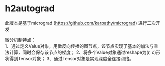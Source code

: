 # h2autograd
此版本是基于micrograd (https://github.com/karpathy/micrograd) 进行二次开发

微分机制特点：<br/>
1、通过定义Value对象，用做反向传播的图节点，该节点实现了基本的加法与乘法计算，同时会保存该节点的梯度；
2、将多个Value对象通过reshape为(r, c)形状得到Tensor对象；
3、通过Tensor对象是实现深度全连接网络。
